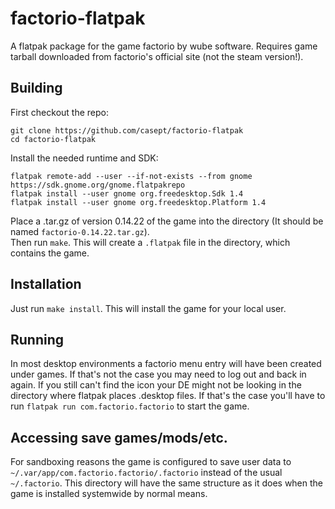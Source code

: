 # factorio-flatpak    

A flatpak package for the game factorio by wube software. Requires game tarball downloaded from factorio's official site (not the steam version!).     

## Building     
First checkout the repo:     
```
git clone https://github.com/casept/factorio-flatpak     
cd factorio-flatpak   
```

Install the needed runtime and SDK:        
```
flatpak remote-add --user --if-not-exists --from gnome https://sdk.gnome.org/gnome.flatpakrepo       
flatpak install --user gnome org.freedesktop.Sdk 1.4      
flatpak install --user gnome org.freedesktop.Platform 1.4          
```
Place a .tar.gz of version 0.14.22 of the game into the directory (It should be named `factorio-0.14.22.tar.gz`).     
Then run `make`. This will create a `.flatpak` file in the directory, which contains the game.     

## Installation      
Just run `make install`. This will install the game for your local user.     

## Running        
In most desktop environments a factorio menu entry will have been created under games. If that's not the case you may need to log out and back in again. If you still can't find the icon your DE might not be looking in the directory where flatpak places .desktop files. If that's the case you'll have to run `flatpak run com.factorio.factorio` to start the game.

## Accessing save games/mods/etc.
For sandboxing reasons the game is configured to save user data to `~/.var/app/com.factorio.factorio/.factorio` instead of the usual `~/.factorio`. This directory will have the same structure as it does when the game is installed systemwide by normal means.
